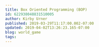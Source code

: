 ```yaml
---
title: Box Oriented Programming (BOP)
id: 622938048831510005
author: Kirby Urner
published: 2019-03-29T11:17:00.002-07:00
updated: 2019-04-02T13:26:23.165-07:00
blog: world_game
tags: 
---
```


